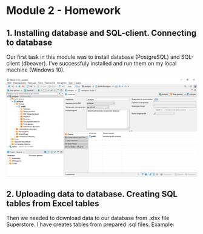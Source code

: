 # Module 2 - Homework

## 1. Installing database and SQL-client. Connecting to database

Our first task in this module was to install database (PostgreSQL) and SQL-client (dbeaver). I've sucсessfuly installed and run them on my local machine (Windows 10).

![postgres_dbeaver](https://github.com/eskapandr/DataLearn/blob/4952a7488f9ceabf7b8b26c67579de8b48224095/DE-101/Module02/dbeaver_postgres.png)

## 2. Uploading data to database. Creating SQL tables from Excel tables

Then we needed to download data to our database from .xlsx file Superstore. I have creates tables from prepared .sql files. 
Example: